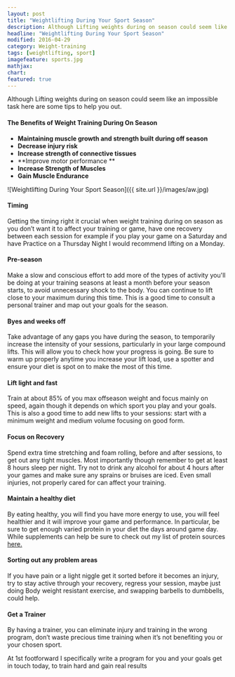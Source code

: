 ```yaml
---
layout: post
title: "Weightlifting During Your Sport Season"
description: Although Lifting weights during on season could seem like an impossible task here are some tips and benefit’s to help you out
headline: "Weightlifting During Your Sport Season"
modified: 2016-04-29
category: Weight-training
tags: [weightlifting, sport]
imagefeature: sports.jpg
mathjax: 
chart:
featured: true
---
```


Although Lifting weights during on season could seem like an impossible task here are some tips to help you out.



#### The Benefits of Weight Training During On Season

- **Maintaining muscle growth and strength built during off season**
- **Decrease injury risk**
- **Increase strength of connective tissues**
- **Improve motor performance **
- **Increase Strength of Muscles**
- **Gain Muscle Endurance**


![Weightlifting During Your Sport Season]({{ site.url }}/images/aw.jpg)

#### Timing 
Getting the timing right it crucial when weight training during on season as you don’t want it to affect your training or game, have one recovery between each session for example if you play your game on a Saturday and have Practice on a Thursday Night I would recommend lifting on a Monday.

#### Pre-season  
Make a slow and conscious effort to add more of the types of activity you'll be doing at your training seasons at least a month before your season starts, to avoid unnecessary shock to the body. You can  continue to lift close to your maximum during this time. This is a good time to consult a personal trainer and map out your goals for the season.

#### Byes and weeks off 
Take advantage of any gaps you have during the season, to temporarily increase the intensity of your sessions, particularly in your large compound lifts. This will allow you to check how your progress is going. Be sure to warm up properly anytime you increase your lift load, use a spotter and ensure your diet is spot on to make the most of this time.


#### Lift light and fast
Train at about 85% of you max offseason weight and focus mainly on speed, again though it depends on which sport you play and your goals. This is also a good time to add new lifts to your sessions: start with a minimum weight and medium volume focusing on good form.

#### Focus on Recovery
Spend extra time stretching and foam rolling, before and after sessions, to get out any tight muscles. Most importantly though remember to get at least 8 hours sleep per night. Try not to drink any alcohol for about 4 hours after your games and make sure any sprains or bruises are iced. Even small injuries, not properly cared for can affect your training.

#### Maintain a healthy diet 
By eating healthy, you will find you have more energy to use, you will feel healthier and it will improve your game and performance. In particular, be sure to get enough varied protein in your diet the days around game day. While supplements can help be sure to check out my list of protein sources [here.](http://www.1stfootforward.co.nz/blog/diet/Protein/)

#### Sorting out any problem areas 
If you have pain or a light niggle get it sorted before it becomes an  injury, try to stay active through your  recovery, regress your session, maybe just doing Body weight resistant exercise, and swapping barbells to dumbbells, could help.

#### Get a Trainer
By having a trainer, you can eliminate injury and training in the wrong program, don’t waste precious time training when it’s not benefiting you or your chosen sport.

At 1st footforward I specifically write a program for you and your goals get in touch today, to train hard and gain real results













